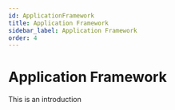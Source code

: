 ```yaml
---
id: ApplicationFramework
title: Application Framework
sidebar_label: Application Framework
order: 4
---
```


# Application Framework
This is an introduction